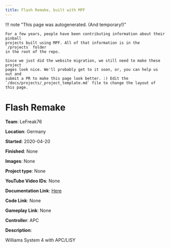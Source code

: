 ```yaml
---
title: Flash Remake, built with MPF
---
```


<!-- This file is used as the template for all the individual project pages. -->

!!! note "This page was autogenerated. (And temporary!)"

    For a few years, people have been contributing information about their pinball
    projects built using MPF. All of that information is in the `/projects` folder
    in the root of the repo.

    Since we just did the website migration, we still need to make these project
    pages look nice. We'll probably get to it soon, or, you can help us out and
    submit a PR to make this page look better. :) Edit the
    `/docs/projects/_project_template.md` file to change the layout of this page.

# Flash Remake

**Team**: LeFreak76

**Location**: Germany

**Started**: 2020-04-20

**Finished**: None

**Images**: None

**Project type**: None

**YouTube Video IDs**: None

**Documentation Link**: [Here](https://www.flippertreff.de/start/forum/topic/11522-flash-wiederbelebung/)

**Code Link**: None

**Gameplay Link**: None

**Controller**: APC

**Description**:

Williams System 4 with APC/LISY


<!-- Note, do not edit this file directly, as it will be overwritten when the list is regenerated.

To edit information about a project, edit the project's YAML file in the `/projects` folder. (Off the
root of the repo, not this folder which is `/www/projects`.)

To edit the look and feel or layout of this page, edit the `_project_template.md` file in the `/www/projects` folder. -->